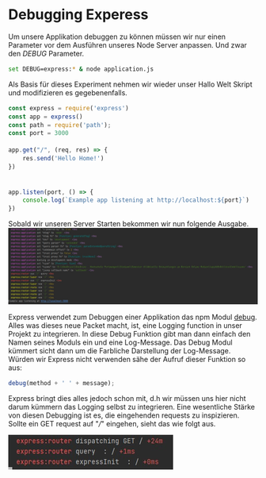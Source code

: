 # Debugging Experess

Um unsere Applikation debuggen zu können müssen wir nur einen Parameter vor dem Ausführen unseres Node Server anpassen.
Und zwar den *DEBUG* Parameter.

```bash
set DEBUG=express:* & node application.js
```

Als Basis für dieses Experiment nehmen wir wieder unser Hallo Welt Skript und modifizieren es gegebenenfalls.

```javascript
const express = require('express')
const app = express()
const path = require('path');
const port = 3000

app.get("/", (req, res) => {
    res.send('Hello Home!')
})


app.listen(port, () => {
    console.log(`Example app listening at http://localhost:${port}`)
})
```

Sobald wir unseren Server Starten bekommen wir nun folgende Ausgabe.
![Debuggin init](../images/debug_start.jpg)

Express verwendet zum Debuggen einer Applikation das npm Modul [debug](https://www.npmjs.com/package/debug). Alles was
dieses neue Packet macht, ist, eine Logging function in unser Projekt zu integrieren. In diese Debug Funktion gibt man
dann einfach den Namen seines Moduls ein und eine Log-Message. Das Debug Modul kümmert sicht dann um die Farbliche
Darstellung der Log-Message. Würden wir Express nicht verwenden sähe der Aufruf dieser Funktion so aus:

```javascript
debug(method + ' ' + message);
```

Express bringt dies alles jedoch schon mit, d.h wir müssen uns hier nicht darum kümmern das Logging selbst zu
integrieren. Eine wesentliche Stärke von diesen Debugging ist es, die eingehenden requests zu inspizieren. Sollte ein GET
request auf "*/*" eingehen, sieht das wie folgt aus.


![get](../images/debug_get.jpg)